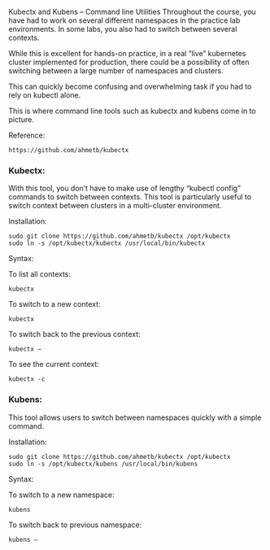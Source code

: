 Kubectx and Kubens – Command line Utilities
Throughout the course, you have had to work on several different namespaces in the practice lab environments. In some labs, you also had to switch between several contexts.

While this is excellent for hands-on practice, in a real “live” kubernetes cluster implemented for production, there could be a possibility of often switching between a large number of namespaces and clusters.

This can quickly become confusing and overwhelming task if you had to rely on kubectl alone.

This is where command line tools such as kubectx and kubens come in to picture.

Reference: 

    https://github.com/ahmetb/kubectx

### Kubectx:

With this tool, you don’t have to make use of lengthy “kubectl config” commands to switch between contexts. This tool is particularly useful to switch context between clusters in a multi-cluster environment.

Installation:

    sudo git clone https://github.com/ahmetb/kubectx /opt/kubectx
    sudo ln -s /opt/kubectx/kubectx /usr/local/bin/kubectx

Syntax:

To list all contexts:

    kubectx

To switch to a new context:

    kubectx

To switch back to the previous context:

    kubectx –

To see the current context:

    kubectx -c

### Kubens:

This tool allows users to switch between namespaces quickly with a simple command.

Installation:

    sudo git clone https://github.com/ahmetb/kubectx /opt/kubectx
    sudo ln -s /opt/kubectx/kubens /usr/local/bin/kubens

Syntax:

To switch to a new namespace:

    kubens

To switch back to previous namespace:

    kubens –

